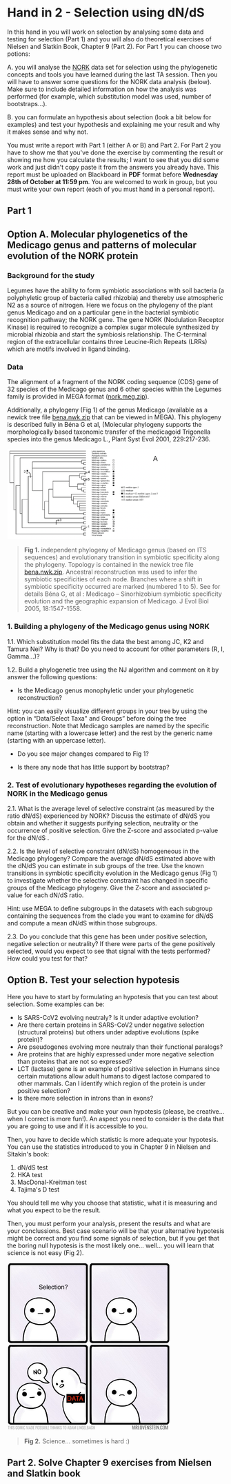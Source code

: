 # Hand in 2 - Selection using dN/dS

In this hand in you will work on selection by analysing some data and testing for selection (Part 1) and you will also do theoretical exercises of Nielsen and Slatkin Book, Chapter 9 (Part 2). For Part 1 you can choose two potions: 

A. you will analyse the [NORK](https://www.uniprot.org/uniprot/Q8LKZ1) data set for selection using the phylogenetic concepts and tools you have learned during the last TA session. Then you will have to answer some questions for the NORK data analysis (below). Make sure to include detailed information on how the analysis was performed (for example, which substitution model was used, number of bootstraps...).

B. you can formulate an hypothesis about selection (look a bit below for examples) and test your hypothesis and explaining me your result and why it makes sense and why not. 

You must write a report with Part 1 (either A or B) and Part 2. For Part 2 you have to show me that you've done the exercise by commenting the result or showing me how you calculate the results; I want to see that you did some work and just didn't copy paste it from the answers you already have. This report must be uploaded on Blackboard in **PDF** format before **Wednesday 28th of October at 11:59 pm**. You are welcomed to work in group, but you must write your own report (each of you must hand in a personal report).

## Part 1

## Option A. Molecular phylogenetics of the Medicago genus and patterns of molecular evolution of the NORK protein

### Background for the study

Legumes have the ability to form symbiotic associations with soil bacteria (a polyphyletic group of bacteria called rhizobia) and thereby use atmospheric N2 as a source of nitrogen. Here we focus on the phylogeny of the plant genus Medicago and on a particular gene in the bacterial symbiotic recognition pathway; the NORK gene. The gene NORK (Nodulation Receptor Kinase) is required to recognize a complex sugar molecule synthesized by microbial rhizobia and start the symbiosis relationship. The C-terminal region of the extracellular contains three Leucine-Rich Repeats (LRRs) which are motifs involved in ligand binding.

### Data

The alignment of a fragment of the NORK coding sequence (CDS) gene of 32 species of the Medicago genus and 6 other species within the Legumes family is provided in MEGA format ([nork.meg.zip](nork.meg.zip)).

Additionally, a phylogeny (Fig 1) of the genus Medicago (available as a newick tree file [bena.nwk.zip](bena.nwk.zip) that can be viewed in MEGA). This phylogeny is described fully in 
Béna G et al, (Molecular phylogeny supports the morphologically based taxonomic transfer of the medicagoid Trigonella species into the genus Medicago L., Plant Syst Evol 2001, 229:217-236.

<img src="Fig1.png" width="75%">

>**Fig 1.** independent phylogeny of Medicago genus (based on ITS sequences) and evolutionary transition in symbiotic specificity along the phylogeny. Topology is contained in the newick tree file [bena.nwk.zip](bena.nwk.zip). Ancestral reconstruction was used to infer the symbiotic specificities of each node. Branches where a shift in symbiotic specificity occurred are marked (numbered 1 to 5). See for details Béna G, et al : Medicago – Sinorhizobium symbiotic specificity evolution and the geographic expansion of Medicago. J Evol Biol 2005, 18:1547-1558.

### 1. Building a phylogeny of the Medicago genus using NORK

1.1. Which substitution model fits the data the best among JC, K2 and Tamura Nei? Why is that? Do you need to account for other parameters (R, I, Gamma…)?

1.2. Build a phylogenetic tree using the NJ algorithm and comment on it by answer the following questions:

- Is the Medicago genus monophyletic under your phylogenetic reconstruction? 

Hint: you can easily visualize different groups in your tree by using the option in “Data/Select Taxa" and Groups” before doing the tree reconstruction. Note that Medicago samples are named by the specific name (starting with a lowercase letter) and the rest by the generic name (starting with an uppercase letter).

- Do you see major changes compared to Fig 1?

- Is there any node that has little support by bootstrap? 

### 2. Test of evolutionary hypotheses regarding the evolution of NORK in the Medicago genus

2.1. What is the average level of selective constraint (as measured by the ratio dN/dS) experienced by NORK? Discuss the estimate of dN/dS you obtain and whether it suggests purifying selection, neutrality or the occurrence of positive selection. Give the Z-score and associated p-value for the dN/dS .

2.2. Is the level of selective constraint (dN/dS) homogeneous in the Medicago phylogeny? Compare the average dN/dS estimated above with the dN/dS you can estimate in sub groups of the tree. Use the known transitions in symbiotic specificity evolution in the Medicago genus (Fig 1) to investigate whether the selective constraint has changed in specific groups of the Medicago phylogeny. Give the Z-score and associated p-value for each dN/dS ratio.

Hint: use MEGA to define subgroups in the datasets with each subgroup containing the sequences from the clade you want to examine for dN/dS and compute a mean dN/dS within those subgroups.

2.3. Do you conclude that this gene has been under positive selection, negative selection or neutrality? If there were parts of the gene positively selected, would you expect to see that signal with the tests performed? How could you test for that?

## Option B. Test your selection hypotesis

Here you have to start by formulating an hypotesis that you can test about selection. Some examples can be:

- Is SARS-CoV2 evolving neutraly? Is it under adaptive evolution? 
- Are there certain proteins in SARS-CoV2 under negative selection (structural proteins) but others under adaptive evolutions (spike protein)?
- Are pseudogenes evolving more neutraly than their functional paralogs?
- Are proteins that are highly expressed under more negative selection than proteins that are not so expressed?
- LCT (lactase) gene is an example of positive selection in Humans since certain mutations allow adult humans to digest lactose compared to other mammals. Can I identify which region of the protein is under positive selection?
- Is there more selection in introns than in exons?

But you can be creative and make your own hypotesis (please, be creative... when I correct is more fun!). An aspect you need to consider is the data that you are going to use and if it is accessible to you. 

Then, you have to decide which statistic is more adequate your hypotesis. You can use the statistics introduced to you in Chapter 9 in Nielsen and Sltakin's book:

1. dN/dS test
2. HKA test 
3. MacDonal-Kreitman test
4. Tajima's D test

You should tell me why you choose that statistic, what it is measuring and what you expect to be the result. 

Then, you must perform your analysis, present the results and what are your conclussions. Best case scenario will be that your alternative hypotesis might be correct and you find some signals of selection, but if you get that the boring null hypotesis is the most likely one... well... you will learn that science is not easy (Fig 2). 


<img src="Fig2.png" width="75%">

>**Fig 2.** Science... sometimes is hard :)


## Part 2. Solve Chapter 9 exercises from Nielsen and Slatkin book

